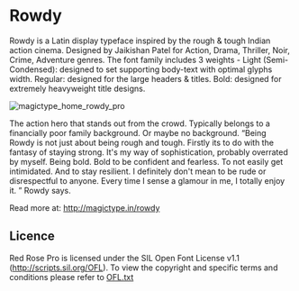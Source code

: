 # Rowdy

Rowdy is a Latin display typeface inspired by the rough & tough Indian action cinema. Designed by Jaikishan Patel for Action, Drama, Thriller, Noir, Crime, Adventure genres.
The font family includes 3 weights - Light (Semi-Condensed): designed to set supporting body-text with optimal glyphs width. Regular: designed for the large headers & titles. Bold: designed for extremely heavyweight title designs.

![magictype_home_rowdy_pro](https://user-images.githubusercontent.com/42322651/44945408-79205900-ae06-11e8-8ec7-97e1c8ed9b7b.jpg)

The action hero that stands out from the crowd. Typically belongs to a financially poor family background. Or maybe no background. “Being Rowdy is not just about being rough and tough. Firstly its to do with the fantasy of staying strong. It's my way of sophistication, probably overrated by myself. Being bold. Bold to be confident and fearless. To not easily get intimidated. And to stay resilient. I definitely don't mean to be rude or disrespectful to anyone. Every time I sense a glamour in me, I totally enjoy it. ” Rowdy says.

Read more at: http://magictype.in/rowdy

## Licence
Red Rose Pro is licensed under the SIL Open Font License v1.1 (http://scripts.sil.org/OFL). To view the copyright and specific terms and conditions please refer to [OFL.txt](https://github.com/magictype/rowdy/blob/master/OFL.txt)
